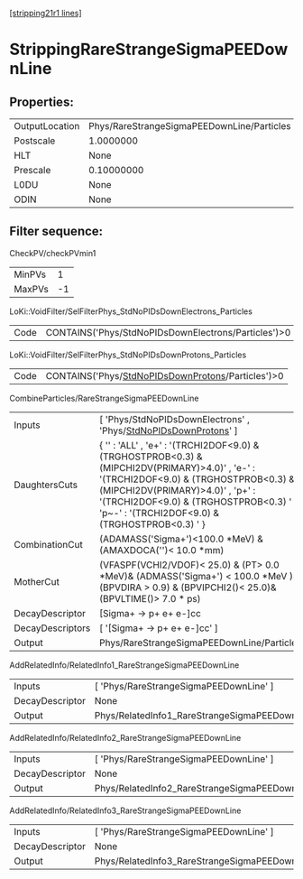 [[stripping21r1 lines]](./stripping21r1-index)

# StrippingRareStrangeSigmaPEEDownLine

## Properties:

|                |                                            |
|----------------|--------------------------------------------|
| OutputLocation | Phys/RareStrangeSigmaPEEDownLine/Particles |
| Postscale      | 1.0000000                                  |
| HLT            | None                                       |
| Prescale       | 0.10000000                                 |
| L0DU           | None                                       |
| ODIN           | None                                       |

## Filter sequence:

CheckPV/checkPVmin1

|        |     |
|--------|-----|
| MinPVs | 1   |
| MaxPVs | -1  |

LoKi::VoidFilter/SelFilterPhys_StdNoPIDsDownElectrons_Particles

|      |                                                      |
|------|------------------------------------------------------|
| Code | CONTAINS('Phys/StdNoPIDsDownElectrons/Particles')\>0 |

LoKi::VoidFilter/SelFilterPhys_StdNoPIDsDownProtons_Particles

|      |                                                                                                            |
|------|------------------------------------------------------------------------------------------------------------|
| Code | CONTAINS('Phys/[StdNoPIDsDownProtons](./stripping21r1-commonparticles-stdnopidsdownprotons)/Particles')\>0 |

CombineParticles/RareStrangeSigmaPEEDownLine

|                  |                                                                                                                                                                                                                                                                               |
|------------------|-------------------------------------------------------------------------------------------------------------------------------------------------------------------------------------------------------------------------------------------------------------------------------|
| Inputs           | [ 'Phys/StdNoPIDsDownElectrons' , 'Phys/[StdNoPIDsDownProtons](./stripping21r1-commonparticles-stdnopidsdownprotons)' ]                                                                                                                                                     |
| DaughtersCuts    | { '' : 'ALL' , 'e+' : '(TRCHI2DOF\<9.0) & (TRGHOSTPROB\<0.3) & (MIPCHI2DV(PRIMARY)\>4.0)' , 'e-' : '(TRCHI2DOF\<9.0) & (TRGHOSTPROB\<0.3) & (MIPCHI2DV(PRIMARY)\>4.0)' , 'p+' : '(TRCHI2DOF\<9.0) & (TRGHOSTPROB\<0.3) ' , 'p~-' : '(TRCHI2DOF\<9.0) & (TRGHOSTPROB\<0.3) ' } |
| CombinationCut   | (ADAMASS('Sigma+')\<100.0 \*MeV) & (AMAXDOCA('')\< 10.0 \*mm)                                                                                                                                                                                                                 |
| MotherCut        | (VFASPF(VCHI2/VDOF)\< 25.0) & (PT\> 0.0 \*MeV)& (ADMASS('Sigma+') \< 100.0 \*MeV )& (BPVDIRA \> 0.9) & (BPVIPCHI2()\< 25.0)& (BPVLTIME()\> 7.0 \* ps)                                                                                                                         |
| DecayDescriptor  | [Sigma+ -\> p+ e+ e-]cc                                                                                                                                                                                                                                                     |
| DecayDescriptors | [ '[Sigma+ -\> p+ e+ e-]cc' ]                                                                                                                                                                                                                                             |
| Output           | Phys/RareStrangeSigmaPEEDownLine/Particles                                                                                                                                                                                                                                    |

AddRelatedInfo/RelatedInfo1_RareStrangeSigmaPEEDownLine

|                 |                                                         |
|-----------------|---------------------------------------------------------|
| Inputs          | [ 'Phys/RareStrangeSigmaPEEDownLine' ]                |
| DecayDescriptor | None                                                    |
| Output          | Phys/RelatedInfo1_RareStrangeSigmaPEEDownLine/Particles |

AddRelatedInfo/RelatedInfo2_RareStrangeSigmaPEEDownLine

|                 |                                                         |
|-----------------|---------------------------------------------------------|
| Inputs          | [ 'Phys/RareStrangeSigmaPEEDownLine' ]                |
| DecayDescriptor | None                                                    |
| Output          | Phys/RelatedInfo2_RareStrangeSigmaPEEDownLine/Particles |

AddRelatedInfo/RelatedInfo3_RareStrangeSigmaPEEDownLine

|                 |                                                         |
|-----------------|---------------------------------------------------------|
| Inputs          | [ 'Phys/RareStrangeSigmaPEEDownLine' ]                |
| DecayDescriptor | None                                                    |
| Output          | Phys/RelatedInfo3_RareStrangeSigmaPEEDownLine/Particles |
